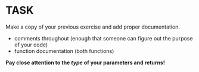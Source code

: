 # TASK

Make a copy of your previous exercise and add proper documentation.

- comments throughout (enough that someone can figure out the purpose of your code)
- function documentation (both functions)

**Pay close attention to the *type* of your parameters and returns!**